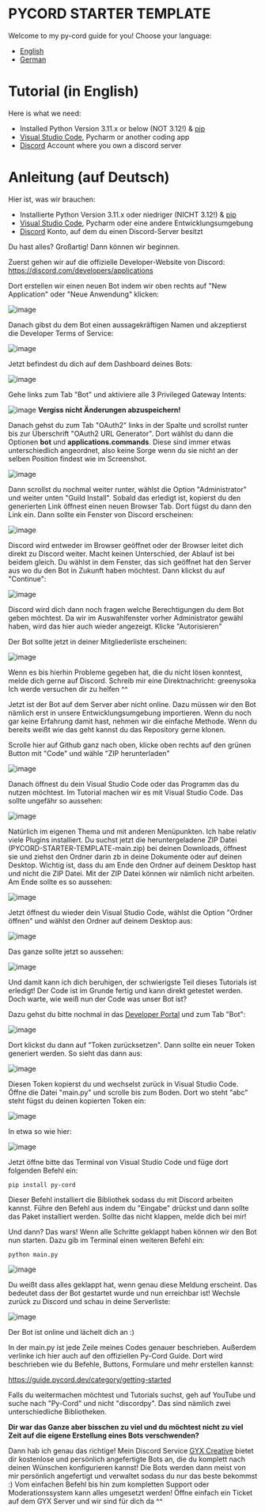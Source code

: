 # PYCORD STARTER TEMPLATE

Welcome to my py-cord guide for you!
Choose your language:

- [English](#Tutorial (in English))
- [German](#Anleitung (auf Deutsch))


# Tutorial (in English)
Here is what we need:

- Installed Python Version 3.11.x or below (NOT 3.12!) & [pip](https://pip.pypa.io/en/stable/installation/)
- [Visual Studio Code](https://code.visualstudio.com/download), Pycharm or another coding app
- [Discord](https://discord.com) Account where you own a discord server


# Anleitung (auf Deutsch)
Hier ist, was wir brauchen:

- Installierte Python Version 3.11.x oder niedriger (NICHT 3.12!) & [pip](https://pip.pypa.io/en/stable/installation/)
- [Visual Studio Code](https://code.visualstudio.com/download), Pycharm oder eine andere Entwicklungsumgebung
- [Discord](https://discord.com) Konto, auf dem du einen Discord-Server besitzt

Du hast alles? Großartig!
Dann können wir beginnen.

Zuerst gehen wir auf die offizielle Developer-Website von Discord: 
https://discord.com/developers/applications

Dort erstellen wir einen neuen Bot indem wir oben rechts auf "New Application" oder "Neue Anwendung" klicken:

![image](https://github.com/user-attachments/assets/d2e7f77b-ed08-45a2-b981-7c58658d6602)

Danach gibst du dem Bot einen aussagekräftigen Namen und akzeptierst die Developer Terms of Service:

![image](https://github.com/user-attachments/assets/19036638-b483-45c4-bd0f-303400d4d7a7)

Jetzt befindest du dich auf dem Dashboard deines Bots:

![image](https://github.com/user-attachments/assets/c4ced7c5-3f29-438e-811f-9f44218548b5)

Gehe links zum Tab "Bot" und aktiviere alle 3 Privileged Gateway Intents:

![image](https://github.com/user-attachments/assets/9b92a528-43aa-43c8-bb90-fe2adc7099c2)
 **Vergiss nicht Änderungen abzuspeichern!**

Danach gehst du zum Tab "OAuth2" links in der Spalte und scrollst runter bis zur Überschrift "OAuth2 URL Generator". 
Dort wählst du dann die Optionen **bot** und **applications.commands**. Diese sind immer etwas unterschiedlich angeordnet, also keine Sorge wenn du sie nicht an der selben Position findest wie im Screenshot.

![image](https://github.com/user-attachments/assets/23440872-5499-42ce-8c91-977c7847d7b8)

Dann scrollst du nochmal weiter runter, wählst die Option "Administrator" und weiter unten "Guild Install". Sobald das erledigt ist, kopierst du den generierten Link öffnest einen neuen Browser Tab. Dort fügst du dann den Link ein. Dann sollte ein Fenster von Discord erscheinen:

![image](https://github.com/user-attachments/assets/aeebcb4b-1b5d-4d39-9b37-7d79ea9dd742)

Discord wird entweder im Browser geöffnet oder der Browser leitet dich direkt zu Discord weiter. Macht keinen Unterschied, der Ablauf ist bei beidem gleich.
Du wählst in dem Fenster, das sich geöffnet hat den Server aus wo du den Bot in Zukunft haben möchtest. Dann klickst du auf "Continue":

![image](https://github.com/user-attachments/assets/e5801eb9-acb1-42db-87cd-1803c3aa2704)

Discord wird dich dann noch fragen welche Berechtigungen du dem Bot geben möchtest. Da wir im Auswahlfenster vorher Administrator gewähl haben, wird das hier auch wieder angezeigt. Klicke "Autorisieren"

Der Bot sollte jetzt in deiner Mitgliederliste erscheinen:

![image](https://github.com/user-attachments/assets/fa144701-6c4c-4713-b987-3765c86842e0)

Wenn es bis hierhin Probleme gegeben hat, die du nicht lösen konntest, melde dich gerne auf Discord. Schreib mir eine Direktnachricht: greenysoka
Ich werde versuchen dir zu helfen ^^

Jetzt ist der Bot auf dem Server aber nicht online. 
Dazu müssen wir den Bot nämlich erst in unsere Entwicklungsumgebung importieren. Wenn du noch gar keine Erfahrung damit hast, nehmen wir die einfache Methode.
Wenn du bereits weißt wie das geht kannst du das Repository gerne klonen.

Scrolle hier auf Github ganz nach oben, klicke oben rechts auf den grünen Button mit "Code" und wähle "ZIP herunterladen"

![image](https://github.com/user-attachments/assets/9fde6077-af2a-4694-b106-b6fb1f827584)

Danach öffnest du dein Visual Studio Code oder das Programm das du nutzen möchtest. Im Tutorial machen wir es mit Visual Studio Code.
Das sollte ungefähr so aussehen:

![image](https://github.com/user-attachments/assets/cc0fcf80-c6ee-4e85-badd-a9f474bfc2d0)

Natürlich im eigenen Thema und mit anderen Menüpunkten. Ich habe relativ viele Plugins installiert.
Du suchst jetzt die heruntergeladene ZIP Datei (PYCORD-STARTER-TEMPLATE-main.zip) bei deinen Downloads, öffnest sie und ziehst den Ordner darin zb in deine Dokumente oder auf deinen Desktop. Wichtig ist, dass du am Ende den Ordner auf deinem Desktop hast und nicht die ZIP Datei. Mit der ZIP Datei können wir nämlich nicht arbeiten.
Am Ende sollte es so aussehen:

![image](https://github.com/user-attachments/assets/c336af09-4e61-45e2-8f53-452a1cd2a551)

Jetzt öffnest du wieder dein Visual Studio Code, wählst die Option "Ordner öffnen" und wählst den Ordner auf deinem Desktop aus:

![image](https://github.com/user-attachments/assets/0eb43ae3-1d6f-4807-a376-92ed8d97f6c3)

Das ganze sollte jetzt so aussehen:

![image](https://github.com/user-attachments/assets/99e5aa14-ddb2-43f9-b442-f1bfa20960c6)

Und damit kann ich dich beruhigen, der schwierigste Teil dieses Tutorials ist erledigt!
Der Code ist im Grunde fertig und kann direkt getestet werden.
Doch warte, wie weiß nun der Code was unser Bot ist?

Dazu gehst du bitte nochmal in das [Developer Portal](https://discord.com/developers/applications) und zum Tab "Bot":

![image](https://github.com/user-attachments/assets/f2d7aa7b-e3a4-4908-b6d1-3b236f228bf3)

Dort klickst du dann auf "Token zurücksetzen". Dann sollte ein neuer Token generiert werden. So sieht das dann aus:

![image](https://github.com/user-attachments/assets/d715383b-943f-42c5-9cfa-ae63357e1e79)

Diesen Token kopierst du und wechselst zurück in Visual Studio Code.
Öffne die Datei "main.py" und scrolle bis zum Boden.
Dort wo steht "abc" steht fügst du deinen kopierten Token ein:

![image](https://github.com/user-attachments/assets/d7d04fb3-8e08-426d-b718-5fa2ef9c6631)

In etwa so wie hier:

![image](https://github.com/user-attachments/assets/1a191df8-0261-4ed5-85a2-560bf86056db)

Jetzt öffne bitte das Terminal von Visual Studio Code und füge dort folgenden Befehl ein:

```
pip install py-cord
```

Dieser Befehl installiert die Bibliothek sodass du mit Discord arbeiten kannst. 
Führe den Befehl aus indem du "Eingabe" drückst und dann sollte das Paket installiert werden. Sollte das nicht klappen, melde dich bei mir!

Und dann? Das wars!
Wenn alle Schritte geklappt haben können wir den Bot nun starten.
Dazu gib im Terminal einen weiteren Befehl ein:

```
python main.py
```

![image](https://github.com/user-attachments/assets/ae12f2c7-3697-49d1-bf32-c30dbb43e7c6)

Du weißt dass alles geklappt hat, wenn genau diese Meldung erscheint. Das bedeutet dass der Bot gestartet wurde und nun erreichbar ist!
Wechsle zurück zu Discord und schau in deine Serverliste:

![image](https://github.com/user-attachments/assets/5310320f-3cdc-4b76-8c1a-9687ae615280)

Der Bot ist online und lächelt dich an :)


In der main.py ist jede Zeile meines Codes genauer beschrieben. Außerdem verlinke ich hier auch auf den offiziellen Py-Cord Guide. Dort wird beschrieben wie du Befehle, Buttons, Formulare und mehr erstellen kannst:

https://guide.pycord.dev/category/getting-started

Falls du weitermachen möchtest und Tutorials suchst, geh auf YouTube und suche nach "Py-Cord" und nicht "discordpy". Das sind nämlich zwei unterschiedliche Bibliotheken.

**Dir war das Ganze aber bisschen zu viel und du möchtest nicht zu viel Zeit auf die eigene Erstellung eines Bots verschwenden?**

Dann hab ich genau das richtige! Mein Discord Service [GYX Creative](https://discord.gg/6y7mB96YUA) bietet dir kostenlose und persönlich angefertigte Bots an, die du komplett nach deinen Wünschen konfigurieren kannst! Die Bots werden dann meist von mir persönlich angefertigt und verwaltet sodass du nur das beste bekommst :)
Vom einfachen Befehl bis hin zum kompletten Support oder Moderationssystem kann alles umgesetzt werden!
Öffne einfach ein Ticket auf dem GYX Server und wir sind für dich da ^^
